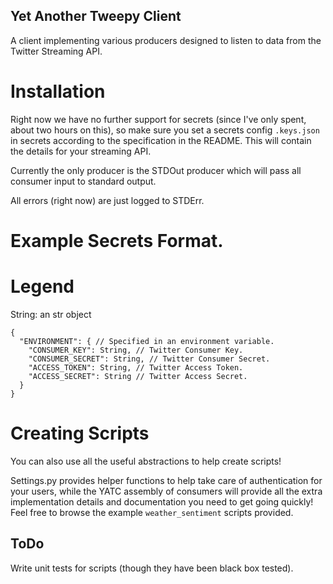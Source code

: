 Yet Another Tweepy Client
---

A client implementing various producers designed to listen to data from the Twitter Streaming API.

# Installation

Right now we have no further support for secrets (since I've only spent, about two hours on this), so make sure you set a secrets config `.keys.json` in secrets according to the specification in the README. This will contain the details for your streaming API.

Currently the only producer is the STDOut producer which will pass all consumer input to standard output.

All errors (right now) are just logged to STDErr. 

Example Secrets Format.
==

# Legend

String: an str object

```
{
  "ENVIRONMENT": { // Specified in an environment variable.
    "CONSUMER_KEY": String, // Twitter Consumer Key.
    "CONSUMER_SECRET": String, // Twitter Consumer Secret.
    "ACCESS_TOKEN": String, // Twitter Access Token.
    "ACCESS_SECRET": String // Twitter Access Secret. 
  }
}

```

Creating Scripts 
===

You can also use all the useful abstractions to help create scripts! 

Settings.py provides helper functions to help take care of authentication for your users, while the YATC assembly of consumers will provide all the extra implementation details and documentation you need to get going quickly! Feel free to browse the example `weather_sentiment` scripts provided.

ToDo
---

Write unit tests for scripts (though they have been black box tested).